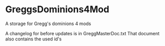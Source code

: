 # GreggsDominions4Mod
A storage for Gregg's dominions 4 mods

A changelog for before updates is in GreggMasterDoc.txt
That document also contains the used id's
